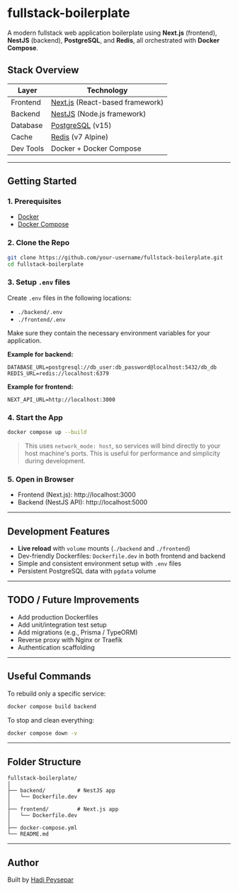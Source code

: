 # fullstack-boilerplate

A modern fullstack web application boilerplate using **Next.js** (frontend), **NestJS** (backend), **PostgreSQL**, and **Redis**, all orchestrated with **Docker Compose**.

## Stack Overview

| Layer     | Technology       |
|-----------|------------------|
| Frontend  | [Next.js](https://nextjs.org/) (React-based framework) |
| Backend   | [NestJS](https://nestjs.com/) (Node.js framework) |
| Database  | [PostgreSQL](https://www.postgresql.org/) (v15) |
| Cache     | [Redis](https://redis.io/) (v7 Alpine) |
| Dev Tools | Docker + Docker Compose |

---

##  Getting Started

### 1. Prerequisites

- [Docker](https://www.docker.com/)
- [Docker Compose](https://docs.docker.com/compose/)

### 2. Clone the Repo

```bash
git clone https://github.com/your-username/fullstack-boilerplate.git
cd fullstack-boilerplate
```

### 3. Setup `.env` files

Create `.env` files in the following locations:

- `./backend/.env`  
- `./frontend/.env`  

Make sure they contain the necessary environment variables for your application.

**Example for backend:**

```env
DATABASE_URL=postgresql://db_user:db_password@localhost:5432/db_db
REDIS_URL=redis://localhost:6379

```

**Example for frontend:**

```env
NEXT_API_URL=http://localhost:3000
```

### 4. Start the App

```bash
docker compose up --build
```

> This uses `network_mode: host`, so services will bind directly to your host machine's ports. This is useful for performance and simplicity during development.

### 5. Open in Browser

- Frontend (Next.js): http://localhost:3000  
- Backend (NestJS API): http://localhost:5000  

---

## Development Features

- **Live reload** with `volume` mounts (`./backend` and `./frontend`)
- Dev-friendly Dockerfiles: `Dockerfile.dev` in both frontend and backend
- Simple and consistent environment setup with `.env` files
- Persistent PostgreSQL data with `pgdata` volume

---

## TODO / Future Improvements

- Add production Dockerfiles
- Add unit/integration test setup
- Add migrations (e.g., Prisma / TypeORM)
- Reverse proxy with Nginx or Traefik
- Authentication scaffolding

---

## Useful Commands

To rebuild only a specific service:

```bash
docker compose build backend
```

To stop and clean everything:

```bash
docker compose down -v
```

---

## Folder Structure

```
fullstack-boilerplate/
│
├── backend/          # NestJS app
│   └── Dockerfile.dev
│
├── frontend/         # Next.js app
│   └── Dockerfile.dev
│
├── docker-compose.yml
└── README.md
```

---

## Author

Built by [Hadi Peysepar](https://hadipeysepar.ir)
